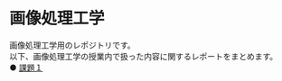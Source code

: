 # 画像処理工学  
画像処理工学用のレポジトリです。  
以下、画像処理工学の授業内で扱った内容に関するレポートをまとめます。  
● [課題１]( https://github.com/NKtoho/Image_Processing/blob/master/%E8%AA%B2%E9%A1%8C1/%E8%AA%B2%E9%A1%8C1%E3%83%AC%E3%83%9D%E3%83%BC%E3%83%88.md "課題1レポート" )  
